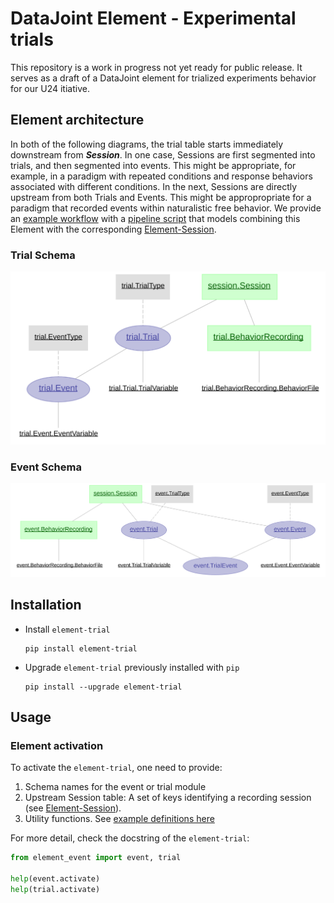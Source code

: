 # DataJoint Element - Experimental trials
This repository is a work in progress not yet ready for public release.
It serves as a draft of a DataJoint element for trialized experiments behavior
for our U24 itiative.

## Element architecture

In both of the following diagrams, the trial table starts immediately downstream from
***Session***. In one case, Sessions are first segmented into trials, and then 
segmented into events. This might be appropriate, for example, in a paradigm with 
repeated conditions and response behaviors associated with different conditions. In the 
next, Sessions are directly upstream from both Trials and Events. This might be appropropriate for a paradigm that recorded events within naturalistic free behavior. We  provide an
[example workflow](https://github.com/datajoint/workflow-trial/) with a
[pipeline script](https://github.com/datajoint/workflow-trial/blob/main/workflow_trial/pipeline.py)
that models combining this Element with the corresponding 
[Element-Session](https://github.com/datajoint/element-session).

### Trial Schema

![trial schema](./images/diagram_trial.svg)

### Event Schema
![event schema](./images/diagram_event.svg)

## Installation

+ Install `element-trial`
    ```
    pip install element-trial
    ```

+ Upgrade `element-trial` previously installed with `pip`
    ```
    pip install --upgrade element-trial
    ```

<!---
+ Install `element-interface`

    + `element-interface` is a dependency of `element-trial`, however it is not 
      contained within `requirements.txt`.

    ```
    pip install "element-interface @ git+https://github.com/datajoint/element-interface"
    ```
-->

## Usage

### Element activation

To activate the `element-trial`, one need to provide:

1. Schema names for the event or trial module
2. Upstream Session table: A set of keys identifying a recording session (see [
Element-Session](https://github.com/datajoint/element-session)).
3. Utility functions. See 
[example definitions here](https://github.com/datajoint/workflow-trial/blob/main/workflow_trial/paths.py)

For more detail, check the docstring of the `element-trial`:

```python
from element_event import event, trial

help(event.activate)
help(trial.activate)
```
